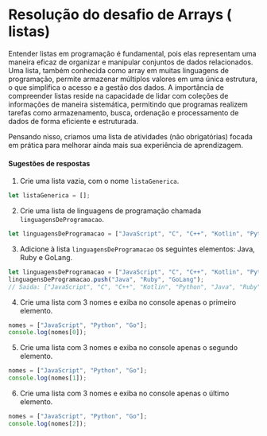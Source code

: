 # Resolução do desafio de Arrays ( listas)

Entender listas em programação é fundamental, pois elas representam uma maneira eficaz de organizar e manipular conjuntos de dados relacionados. Uma lista, também conhecida como array em muitas linguagens de programação, permite armazenar múltiplos valores em uma única estrutura, o que simplifica o acesso e a gestão dos dados. A importância de compreender listas reside na capacidade de lidar com coleções de informações de maneira sistemática, permitindo que programas realizem tarefas como armazenamento, busca, ordenação e processamento de dados de forma eficiente e estruturada.

Pensando nisso, criamos uma lista de atividades (não obrigatórias) focada em prática para melhorar ainda mais sua experiência de aprendizagem.
[]()

#### Sugestões de respostas

1) Crie uma lista vazia, com o nome `listaGenerica`.
```js
let listaGenerica = [];
```

2) Crie uma lista de linguagens de programação chamada `linguagensDeProgramacao`.

```js
let linguagensDeProgramacao = ["JavaScript", "C", "C++", "Kotlin", "Python"];
```

3) Adicione à lista `linguagensDeProgramacao` os seguintes elementos: Java, Ruby e GoLang.

```js
let linguagensDeProgramacao = ["JavaScript", "C", "C++", "Kotlin", "Python"];
linguagensDeProgramacao.push("Java", "Ruby", "GoLang");
// Saida: ["JavaScript", "C", "C++", "Kotlin", "Python", "Java", "Ruby", "GoLang"]
```

4) Crie uma lista com 3 nomes e exiba no console apenas o primeiro elemento.

```js
nomes = ["JavaScript", "Python", "Go"];
console.log(nomes[0]);
```

5) Crie uma lista com 3 nomes e exiba no console apenas o segundo elemento.

```js
nomes = ["JavaScript", "Python", "Go"];
console.log(nomes[1]);
```

6) Crie uma lista com 3 nomes e exiba no console apenas o último elemento.

```js
nomes = ["JavaScript", "Python", "Go"];
console.log(nomes[2]);
```
